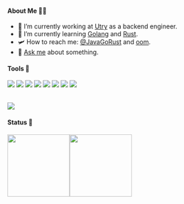 #### About Me 🥷🏻
- 🔭 I’m currently working at [Utry](https://www.utry.cn) as a backend engineer.
- 🌱 I’m currently learning [Golang](https://golang.org/) and [Rust](https://www.rust-lang.org).
- 🛩️ How to reach me: [@JavaGoRust](https://twitter.com/JavaGoRust) and [oom](https://oom.world).
- 💬 [Ask me](https://github.com/HugePages/HugePages/issues) about something.


#### Tools 🔫
[![](https://img.shields.io/badge/macOS-Catalina-d0d1d4?style=flat-square&logo=Apple)](<[https://](https://www.apple.com/macos/)>)
[![](https://img.shields.io/badge/IDE-Visual%20Studio%20Code-blue?style=flat-square&logo=Visual-Studio-Code)](https://code.visualstudio.com/)
[![](https://img.shields.io/badge/-Golang-00ADD8?style=flat-square&logo=go&logoColor=ffffff)](https://golang.org/)
<img src="https://img.shields.io/badge/-Git-F05032?style=flat-square&logo=git&logoColor=white" /> <img src="https://img.shields.io/badge/-Brave_Browser-FB542B?style=flat-square&logo=brave&logoColor=white" /> <img src="https://img.shields.io/badge/-Cloudflare-F38020?style=flat-square&logo=Cloudflare&logoColor=white" />  <img src="https://img.shields.io/badge/-Figma-F24E1E?style=flat-square&logo=Figma&logoColor=white" /> <img src="https://img.shields.io/badge/-Notion-000?style=flat-square&logo=Notion&logoColor=white" />

<br>
<img src="https://github.com/HugePages/HugePages/blob/main/banner.gif" >

#### Status 👋

<img height="140px" src="https://github-readme-stats.vercel.app/api?username=HugePages&hide_title=true&hide_border=true&show_icons=true&include_all_commits=true&count_private=true&line_height=24&theme=monokai" /><img height="140px" src="https://github-readme-stats.vercel.app/api/top-langs/?username=HugePages&hide=html&hide_title=true&hide_border=true&layout=compact&langs_count=7&exclude_repo=comp426&theme=monokai" />
